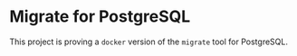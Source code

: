 
# Migrate for PostgreSQL

This project is proving a `docker` version of the `migrate` tool for PostgreSQL.
